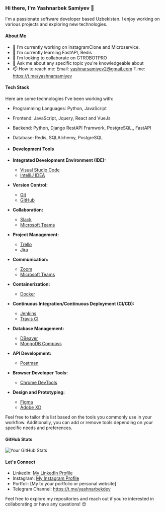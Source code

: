 ### Hi there, I'm Yashnarbek Samiyev 👋

I'm a passionate software developer based Uzbekistan. I enjoy working on various projects and exploring new technologies.

#### About Me

- 🔭 I’m currently working on  InstagramClone and Microservice.
- 🌱 I’m currently learning FastAPI, Redis
- 👯 I’m looking to collaborate on GTROBOTPRO
- 💬 Ask me about any specific topic you're knowledgeable about
- 📫 How to reach me: Email: yashnarsamiyev2@gmail.com T.me: https://t.me/yashnarsamiyev

#### Tech Stack

Here are some technologies I've been working with:

- Programming Languages: Python, JavaScript
- Frontend: JavaScript, Jquery, React and VueJs
- Backend: Python, Django RestAPI Framwork, PostgreSQL,, FastAPI
- Database: Redis, SQLAlchemy, PostgreSQL
- #### Development Tools

- **Integrated Development Environment (IDE):**
  - [Visual Studio Code](https://code.visualstudio.com/)
  - [IntelliJ IDEA](https://www.jetbrains.com/idea/)

- **Version Control:**
  - [Git](https://git-scm.com/)
  - [GitHub](https://github.com/)

- **Collaboration:**
  - [Slack](https://slack.com/)
  - [Microsoft Teams](https://teams.microsoft.com/)

- **Project Management:**
  - [Trello](https://trello.com/)
  - [Jira](https://www.atlassian.com/software/jira)

- **Communication:**
  - [Zoom](https://zoom.us/)
  - [Microsoft Teams](https://teams.microsoft.com/)

- **Containerization:**
  - [Docker](https://www.docker.com/)

- **Continuous Integration/Continuous Deployment (CI/CD):**
  - [Jenkins](https://www.jenkins.io/)
  - [Travis CI](https://travis-ci.org/)

- **Database Management:**
  - [DBeaver](https://dbeaver.io/)
  - [MongoDB Compass](https://www.mongodb.com/try/download/compass)

- **API Development:**
  - [Postman](https://www.postman.com/)

- **Browser Developer Tools:**
  - [Chrome DevTools](https://developers.google.com/web/tools/chrome-devtools)

- **Design and Prototyping:**
  - [Figma](https://www.figma.com/)
  - [Adobe XD](https://www.adobe.com/products/xd.html)

Feel free to tailor this list based on the tools you commonly use in your workflow. Additionally, you can add or remove tools depending on your specific needs and preferences.


#### GitHub Stats

![Your GitHub Stats](https://github-readme-stats.vercel.app/api?username=Yashnarbek-Samiyev&show_icons=true&hide_border=true)

#### Let's Connect

- LinkedIn: [My LinkedIn Profile](https://www.linkedin.com/in/yashnarbek-samiyev/)
- Instagram: [My Instagram Profile](https://www.instagram.com/samiyevyashnarbek/)
- Portfoli: [My to your portfolio or personal website]
- Telegram Channel: https://t.me/yashnarbekdev

Feel free to explore my repositories and reach out if you're interested in collaborating or have any questions! 😊
